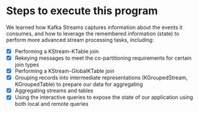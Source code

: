 # Steps to execute this program
We learned how Kafka Streams captures information about the events it consumes, and how to leverage the remembered information (state) to perform more advanced stream processing tasks, including:
- [x] Performing a KStream-KTable join 
- [x] Rekeying messages to meet the co-partitioning requirements for certain join types 
- [x] Performing a KStream-GlobalKTable join 
- [x] Grouping records into intermediate representations (KGroupedStream, KGroupedTable) to prepare our data for aggregating 
- [x] Aggregating streams and tables 
- [x] Using the interactive queries to expose the state of our application using both local and remote queries